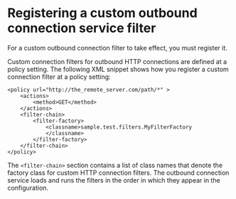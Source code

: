 # Registering a custom outbound connection service filter

For a custom outbound connection filter to take effect, you must register it.

Custom connection filters for outbound HTTP connections are defined at a policy setting. The following XML snippet shows how you register a custom connection filter at a policy setting:

```
<policy url="http://the_remote_server.com/path/*" >
    <actions>
        <method>GET</method>
    </actions>
    <filter-chain>
        <filter-factory>                  
            <classname>sample.test.filters.MyFilterFactory
            </classname>
        </filter-factory>
    </filter-chain>
</policy>
```

The `<filter-chain>` section contains a list of class names that denote the factory class for custom HTTP connection filters. The outbound connection service loads and runs the filters in the order in which they appear in the configuration.


